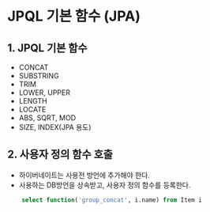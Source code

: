 # JPQL 기본 함수 (JPA)

## 1. JPQL 기본 함수

- CONCAT
- SUBSTRING
- TRIM
- LOWER, UPPER
- LENGTH
- LOCATE
- ABS, SQRT, MOD
- SIZE, INDEX(JPA 용도)

## 2. 사용자 정의 함수 호출

- 하이버네이트는 사용전 방언에 추가해야 한다.
- 사용하는 DB방언을 상속받고, 사용자 정의 함수를 등록한다.

```sql
    select function('group_concat', i.name) from Item i
```
